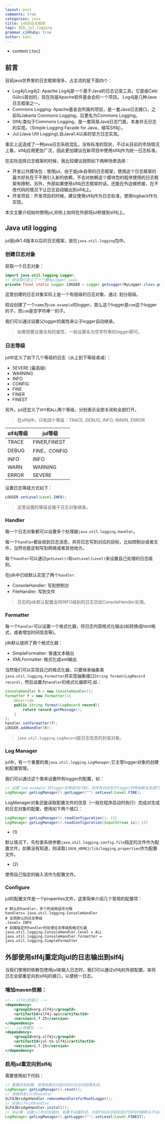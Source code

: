 ```yaml
---
layout: post
comments: true
categories: java
title: jdk的日志框架
tags: 日志,jul,logging
grammar_cjkRuby: true
author: kael
---
```


* content
{:toc}

## 前言

目前java世界里的日志框架很多，占主流的是下面四个：

* Log4j/Log4j2: Apache Log4j是一个基于Java的日志记录工具。它是由Ceki Gülcü首创的，现在则是Apache软件基金会的一个项目。 Log4j是几种Java日志框架之一。 
* Commons Logging: Apache基金会所属的项目，是一套Java日志接口，之前叫Jakarta Commons Logging，后更名为Commons Logging。
* Slf4j:类似于Commons Logging，是一套简易Java日志门面，本身并无日志的实现。（Simple Logging Facade for Java，缩写Slf4j）。
* Jul:(Java Util Logging),自Java1.4以来的官方日志实现。

事实上这造成了一种java日志系统混乱，没有标准的现状，不过从目前的市场情况上看，slf4j应用更加广泛，因此更加建议在新项目中使用slf4j作为统一日志标准。

在实际选择日志框架的时候，我比较建议按照如下两种场景选择：

* 开发公共模块包：使用jul，由于是jdk自带的日志框架，使用这个日志框架的最大好处在于不用引入新的依赖，不会对依赖这个模块包的程序使用的日志框架有限制，另外，外部如果使用slf4j日志框架的话，还能在外边做桥接，在不改代码的情况下让日志自动输出到slf4j上。
* 开发项目：开发项目的时候，建议使用slf4j作为日志标准，使用logback作为实现。

本文主要介绍如何使用jul,并附上如何在外部将jul桥接到slf4j上。

## Java util logging

jul是jdk1.4版本以后的日志框架，放在`java.util.logging`包中。

### 创建日志对象

获取一个日志对象：

```java
import java.util.logging.Logger;
// 假设我们定义了一个类MyLogger.java
private final static Logger LOGGER = Logger.getLogger(MyLogger.class.getName());
```

这里创建的日志对象实际上是一个有层级的日志对象，通过`.`划分层级。

假设创建了一个`name`为`com.example`的logger，那么这个logger是`com`这个logger的子，而`com`是空字符串`""`的子。

我们可以通过设置父logger的属性来让子logger自动继承。

> 如果想要设置全局的属性，一般设置名为空字符串的logger即可。

### 日志等级

jul中定义了如下几个等级的日志（从上到下等级递减）：

* SEVERE (最高级)
* WARNING
* INFO
* CONFIG
* FINE
* FINER
* FINEST

另外，jul还定义了`OFF`和`ALL`两个等级，分别表示全部关闭和全部打开。

> 在slf4j中，只有四个等级：TRACE, DEBUG, INFO, WARN, ERROR
>
|slf4j等级|jul等级|
|----|----|
|TRACE|FINER,FINEST| 
|DEBUG|FINE，CONFIG|
|INFO|INFO|
|WARN|WARNING|
|ERROR|SEVERE|
>

设置日志等级方式如下：

```java
LOGGER.setLevel(Level.INFO);
```

> 这里设置的等级会被子日志对象继承。

### Handler

每一个日志对象都可以设置多个处理器`java.util.logging.Handler`。

每一个`handler`都会收到日志消息，并将日志写到对应的目标，比如控制台或者文件，当然也能定制写到网络或者其他地方。

每个`handler`可以通过`getLevel()`和`setLevel(Level)`来设置自己处理的日志级别。

在jdk中已经默认实现了两个`handler`:

* ConsoleHandler: 写到控制台
* FileHandler: 写到文件

> 日志的jdk默认配置会将INFO级别的日志交给ConsoleHandler处理。

### Formatter

每一个`handler`可以设置一个格式化器，将日志内容格式化输出(如转换成html格式，或者增加时间信息等)。

jdk默认提供了两个格式化器：

* SimpleFormatter: 普通文本输出
* XMLFormatter: 格式化成xml输出

当然我们可以实现自己的格式化器，只要继承抽象类`java.util.logging.Formatter`并实现抽象接口`String format(LogRecord record)`，然后设置为`handler`的格式化器即可,如：

```java
ConsoleHandler h = new ConsoleHandler();
Formatter f = new Formatter(){
    @Override
    public String format(LogRecord record){
        return record.getMessage();
    }
};
handler.setFormatter(f);
LOGGER.addHandler(h);
```

> `java.util.logging.LogRecord`是日志信息的封装对象。

### Log Manager

jul中，有一个重要的类`java.util.logging.LogManager`,它主管logger对象的创建和配置管理。

我们可以通过这个类来设置所有logger的配置，如：

```java
// 设置`com.example`的logger的等级为FINE，则所有对应的子logger的等级都会变成FINE
LogManager.getLogManager().getLogger("").setLevel(Level.FINE);
```

LogManager对象还能读取配置文件的信息（一般在程序启动时执行）完成对生成的日志对象的配置，使用如下两个接口：

```java
LogManager.getLogManager().readConfiguration(); (1)
LogManager.getLogManager().readConfiguration(InputStream is); (2)
```

* (1)

默认情况下，先检查系统参数`java.util.logging.config.file`指定的文件作为配置文件，如果没有知道，则读取`{JAVA_HOME}/lib/logging.properties`作为配置文件。

* (2)

使用自己指定的输入流作为配置文件。

### Configure

jul的配置文件是一个properties文件，这里简单介绍几个常用的配置项：

```properties
# 默认的handler，多个的话用逗号分隔
handlers= java.util.logging.ConsoleHandler
# 全局默认的日志等级
.level= INFO
# 前面指定的handler的处理日志等级和格式化器
java.util.logging.ConsoleHandler.level = ALL
java.util.logging.ConsoleHandler.formatter = java.util.logging.SimpleFormatter
```

## 外部使用slf4j重定向jul的日志输出到slf4j

当我们使用的依赖包使用jul来输入日志时，我们可以通过slf4j的外部配置，来将日志全部重定向到slf4j的接口，以便统一日志。

### 增加maven依赖：

```xml
<!-- slf4j的接口 -->
<dependency>
    <groupId>org.slf4j</groupId>
    <artifactId>slf4j-api</artifactId>
    <version>1.7.25</version>
</dependency>
<!-- jul桥接包 -->
<dependency>
    <groupId>org.slf4j</groupId>
    <artifactId>jul-to-slf4j</artifactId>
    <version>1.7.25</version>
</dependency>
```

### 启用jul重定向到slf4j

需要使用如下代码：

```java
// 重置所有配置，使得依赖包内部代码对日志的配置失效。
LogManager.getLogManager().reset();
// 清理所有jul的handler
SLF4JBridgeHandler.removeHandlersForRootLogger();
// 安装slf4j的handler
SLF4JBridgeHandler.install();
// 非必需：设置jul的日志级别，如果不设置的话，内部代码日志级别低于INFO的都默认不会输出
LogManager.getLogManager().getLogger("").setLevel(Level.FINEST);
```